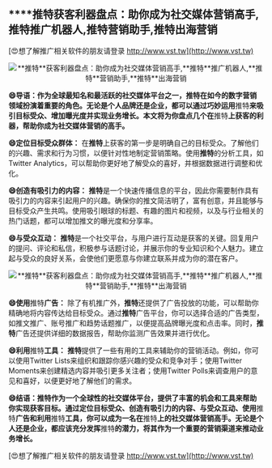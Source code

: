 ## ****推特**获客利器盘点：助你成为社交媒体营销高手,**推特**推广机器人,**推特**营销助手,**推特**出海营销**

[😍想了解推广相关软件的朋友请登录 http://www.vst.tw](http://www.vst.tw)

 <center><img src="https://vst.tw/MP4/tuiguang/png/1.png" alt="**推特**获客利器盘点：助你成为社交媒体营销高手,**推特**推广机器人,**推特**营销助手,**推特**出海营销"></center>

**😄导语：作为全球最知名和最活跃的社交媒体平台之一，**推特**在如今的数字营销领域扮演着重要的角色。无论是个人品牌还是企业，都可以通过巧妙运用**推特**来吸引目标受众、增加曝光度并实现业务增长。本文将为你盘点几个在**推特**上获客的利器，帮助你成为社交媒体营销的高手。**

**😄定位目标受众群体：**
在**推特**上获客的第一步是明确自己的目标受众。了解他们的兴趣、需求和行为习惯，以便针对性地制定营销策略。使用**推特**的分析工具，如Twitter Analytics，可以帮助你更好地了解受众的喜好，并根据数据进行调整和优化。

**😄创造有吸引力的内容：**
**推特**是一个快速传播信息的平台，因此你需要制作具有吸引力的内容来引起用户的兴趣。确保你的推文简洁明了，富有创意，并且能够与目标受众产生共鸣。使用吸引眼球的标题、有趣的图片和视频，以及与行业相关的热门话题，都可以增加推文的曝光度和分享率。

**😄与受众互动：**
**推特**是一个社交平台，与用户进行互动是获客的关键。回复用户的提问、评论和私信，积极参与话题讨论，并展示你的专业知识和个人魅力。建立起与受众的良好关系，会使他们更愿意与你建立联系并成为你的潜在客户。

 <center><img src="https://vst.tw/MP4/tuiguang/png/1.png" alt="**推特**获客利器盘点：助你成为社交媒体营销高手,**推特**推广机器人,**推特**营销助手,**推特**出海营销"></center>

**😄使用**推特**广告：**
除了有机推广外，**推特**还提供了广告投放的功能，可以帮助你精确地将内容传达给目标受众。通过**推特**广告平台，你可以选择合适的广告类型，如推文推广、账号推广和趋势话题推广，以便提高品牌曝光度和点击率。同时，**推特**广告还提供详细的数据报告，帮助你监测广告效果并进行优化。

**😄利用**推特**工具：**
**推特**提供了一些有用的工具来辅助你的营销活动。例如，你可以使用Twitter Lists来组织和跟踪你感兴趣的受众和竞争对手；使用Twitter Moments来创建精选内容并吸引更多关注者；使用Twitter Polls来调查用户的意见和喜好，以便更好地了解他们的需求。

**😄结语：**推特**作为一个全球性的社交媒体平台，提供了丰富的机会和工具来帮助你实现获客目标。通过定位目标受众、创造有吸引力的内容、与受众互动、使用**推特**广告和利用**推特**工具，你可以成为一名在**推特**上的社交媒体营销高手。无论是个人还是企业，都应该充分发挥**推特**的潜力，将其作为一个重要的营销渠道来推动业务增长。**

[😍想了解推广相关软件的朋友请登录 http://www.vst.tw](http://www.vst.tw)



